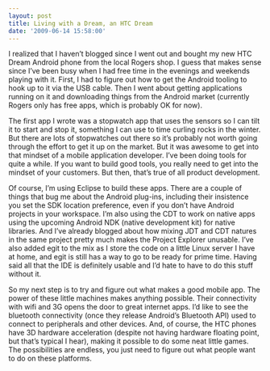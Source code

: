 ```yaml
---
layout: post
title: Living with a Dream, an HTC Dream
date: '2009-06-14 15:58:00'
---
```



I realized that I haven’t blogged since I went out and bought my new HTC Dream Android phone from the local Rogers shop. I guess that makes sense since I’ve been busy when I had free time in the evenings and weekends playing with it. First, I had to figure out how to get the Android tooling to hook up to it via the USB cable. Then I went about getting applications running on it and downloading things from the Android market (currently Rogers only has free apps, which is probably OK for now).

The first app I wrote was a stopwatch app that uses the sensors so I can tilt it to start and stop it, something I can use to time curling rocks in the winter. But there are lots of stopwatches out there so it’s probably not worth going through the effort to get it up on the market. But it was awesome to get into that mindset of a mobile application developer. I’ve been doing tools for quite a while. If you want to build good tools, you really need to get into the mindset of your customers. But then, that’s true of all product development.

Of course, I’m using Eclipse to build these apps. There are a couple of things that bug me about the Android plug-ins, including their insistence you set the SDK location preference, even if you don’t have Android projects in your workspace. I’m also using the CDT to work on native apps using the upcoming Android NDK (native development kit) for native libraries. And I’ve already blogged about how mixing JDT and CDT natures in the same project pretty much makes the Project Explorer unusable. I’ve also added egit to the mix as I store the code on a little Linux server I have at home, and egit is still has a way to go to be ready for prime time. Having said all that the IDE is definitely usable and I’d hate to have to do this stuff without it.

So my next step is to try and figure out what makes a good mobile app. The power of these little machines makes anything possible. Their connectivity with wifi and 3G opens the door to great internet apps. I’d like to see the bluetooth connectivity (once they release Android’s Bluetooth API) used to connect to peripherals and other devices. And, of course, the HTC phones have 3D hardware acceleration (despite not having hardware floating point, but that’s typical I hear), making it possible to do some neat little games. The possibilities are endless, you just need to figure out what people want to do on these platforms.


